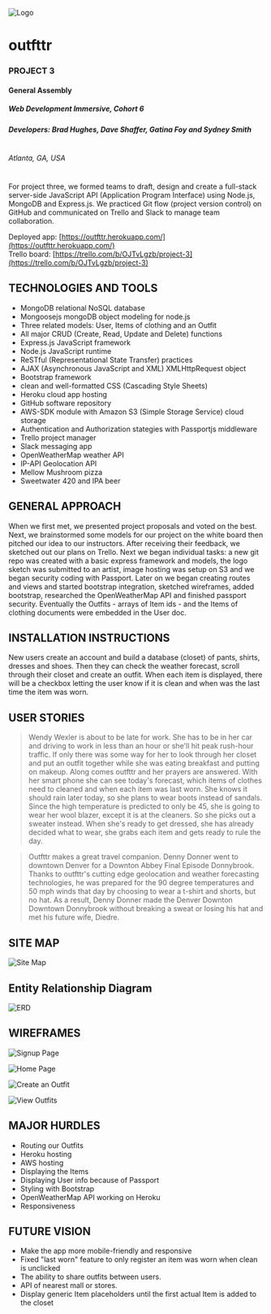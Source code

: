 ![Logo](https://github.com/DaveShaffer/WDI6-outFttr/blob/master/images/outfttr-project.png)
# outfttr
### PROJECT 3
#### General Assembly
##### Web Development Immersive, Cohort 6
##### Developers: Brad Hughes, Dave Shaffer, Gatina Foy and Sydney Smith
#
###### Atlanta, GA, USA
#
#

For project three, we formed teams to draft, design and create a full-stack server-side JavaScript API (Application Program Interface) using Node.js, MongoDB and Express.js.  We practiced Git flow (project version control) on GitHub and communicated on Trello and Slack to manage team collaboration.

Deployed app: [https://outfttr.herokuapp.com/](https://outfttr.herokuapp.com/)<br>
Trello board: [https://trello.com/b/OJTvLgzb/project-3](https://trello.com/b/OJTvLgzb/project-3)

## TECHNOLOGIES AND TOOLS
 - MongoDB relational NoSQL database
 - Mongoosejs mongoDB object modeling for node.js
 - Three related models: User, Items of clothing and an Outfit
 - All major CRUD (Create, Read, Update and Delete) functions
 - Express.js JavaScript framework
 - Node.js JavaScript runtime
 - ReSTful (Representational State Transfer) practices
 - AJAX (Asynchronous JavaScript and XML) XMLHttpRequest object
 - Bootstrap framework
 - clean and well-formatted CSS (Cascading Style Sheets)
 - Heroku cloud app hosting
 - GitHub software repository
 - AWS-SDK module with Amazon S3 (Simple Storage Service) cloud storage
 - Authentication and Authorization stategies with Passportjs middleware
 - Trello project manager
 - Slack messaging app
 - OpenWeatherMap weather API
 - IP-API Geolocation API
 - Mellow Mushroom pizza
 - Sweetwater 420 and IPA beer

## GENERAL APPROACH
When we first met, we presented project proposals and voted on the best.  Next, we brainstormed some models for our project on the white board then pitched our idea to our instructors.  After receiving their feedback, we sketched out our plans on Trello.  Next we began individual tasks: a new git repo was created with a basic express framework and models, the logo sketch was submitted to an artist, image hosting was setup on S3 and we began security coding with Passport.  Later on we began creating routes and views and started bootstrap integration, sketched wireframes, added bootstrap, researched the OpenWeatherMap API and finished passport security.  Eventually the Outfits - arrays of Item ids - and the Items of clothing documents were embedded in the User doc.

## INSTALLATION INSTRUCTIONS
New users create an account and build a database (closet) of pants, shirts, dresses and shoes.  Then they can check the weather forecast, scroll through their closet and create an outfit.  When each item is displayed, there will be a checkbox letting the user know if it is clean and when was the last time the item was worn.

## USER STORIES
> Wendy Wexler is about to be late for work.  She has to be in her car and driving to work in less than an hour or she'll hit peak rush-hour traffic.  If only there was some way for her to look through her closet and put an outfit together while she was eating breakfast and putting on makeup.  Along comes outfttr and her prayers are answered.  With her smart phone she can see today's forecast, which items of clothes need to cleaned and when each item was last worn.  She knows it should rain later today, so she plans to wear boots instead of sandals.  Since the high temperature is predicted to only be 45, she is going to wear her wool blazer, except it is at the cleaners.  So she picks out a sweater instead.  When she's ready to get dressed, she has already decided what to wear, she grabs each item and gets ready to rule the day.

>Outfttr makes a great travel companion.  Denny Donner went to downtown Denver for a Downton Abbey Final Episode Donnybrook.  Thanks to outfttr's cutting edge geolocation and weather forecasting technologies, he was prepared for the 90 degree temperatures and 50 mph winds that day by choosing to wear a t-shirt and shorts, but no hat.  As a result, Denny Donner made the Denver Downton Downtown Donnybrook without breaking a sweat or losing his hat and met his future wife, Diedre.

## SITE MAP

![Site Map](https://github.com/DaveShaffer/WDI6-outFttr/blob/master/images/SiteMap.png)

## Entity Relationship Diagram

![ERD](https://github.com/DaveShaffer/WDI6-outFttr/blob/master/images/ERD.png)

## WIREFRAMES

![Signup Page](https://github.com/DaveShaffer/WDI6-outFttr/blob/master/images/SignupPage.png)

![Home Page](https://github.com/DaveShaffer/WDI6-outFttr/blob/master/images/HomePage.png)

![Create an Outfit](https://github.com/DaveShaffer/WDI6-outFttr/blob/master/images/CreateOutfit.png)

![View Outfits](https://github.com/DaveShaffer/WDI6-outFttr/blob/master/images/MyOutfits.png)


## MAJOR HURDLES
 - Routing our Outfits
 - Heroku hosting
 - AWS hosting
 - Displaying the Items
 - Displaying User info because of Passport
 - Styling with Bootstrap
 - OpenWeatherMap API working on Heroku
 - Responsiveness

## FUTURE VISION
 - Make the app more mobile-friendly and responsive
 - Fixed "last worn" feature to only register an item was worn when clean is unclicked
 - The ability to share outfits between users.
 - API of nearest mall or stores.
 - Display generic Item placeholders until the first actual Item is added to the closet
